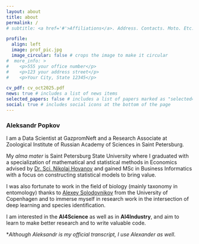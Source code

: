 ```yaml
---
layout: about
title: about
permalink: /
# subtitle: <a href='#'>Affiliations</a>. Address. Contacts. Moto. Etc.

profile:
  align: left
  image: prof_pic.jpg
  image_circular: false # crops the image to make it circular
#  more_info: >
#    <p>555 your office number</p>
#    <p>123 your address street</p>
#    <p>Your City, State 12345</p>

cv_pdf: cv_oct2025.pdf
news: true # includes a list of news items
selected_papers: false # includes a list of papers marked as "selected={true}"
social: true # includes social icons at the bottom of the page
---
```



### Aleksandr Popkov 

I am a Data Scientist at GazpromNeft and a Research Associate at 
Zoological Institute of Russian Academy of Sciences in  Saint Petersburg. 

My _alma mater_ is Saint Petersburg State University where I graduated with a specialization of mathematical and statistical
methods in Economics advised by [Dr. Sci. Nikolai Hovanov](https://www.researchgate.net/profile/Nikolai-Hovanov) and gained 
MSc in Business Informatics with a focus on constructing statistical models to bring value. 

I was also fortunate to work in the field of biology (mainly taxonomy in entomology) thanks to [Alexey Solodovnikov](https://www.researchgate.net/profile/Alexey-Solodovnikov) from 
the University of Copenhagen and to immerse myself in research work in the intersection of deep learning and species identification. 

I am interested in the **AI4Science** as well as in **AI4Industry**, and aim to learn to make better research and to write valuable code.


*_Although Aleksandr is my official transcript, I use Alexander as well_.



[//]: # (# &#40;Write your biography here. Tell the world about yourself. Link to your favorite [subreddit]&#40;http://reddit.com&#41;. You can put a picture in, too. The code is already in, just name your picture `prof_pic.jpg` and put it in the `img/` folder.&#41;)
[//]: # (# &#40;Put your address / P.O. box / other info right below your picture. You can also disable any of these elements by editing `profile` property of the YAML header of your `_pages/about.md`. Edit `_bibliography/papers.bib` and Jekyll will render your [publications page]&#40;/al-folio/publications/&#41; automatically.&#41;)
[//]: # (# &#40;Link to your social media connections, too. This theme is set up to use [Font Awesome icons]&#40;https://fontawesome.com/&#41; and [Academicons]&#40;https://jpswalsh.github.io/academicons/&#41;, like the ones below. Add your Facebook, Twitter, LinkedIn, Google Scholar, or just disable all of them.&#41;)
